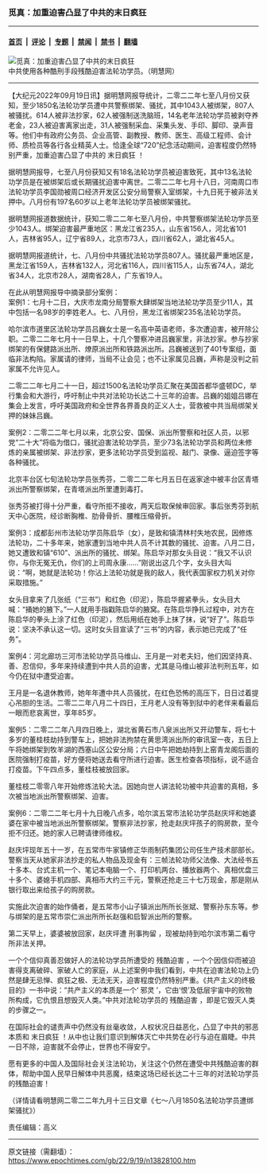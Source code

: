 ### 觅真：加重迫害凸显了中共的末日疯狂

---

#### [首页](../../../..?n13828100) &nbsp;|&nbsp; [评论](../../../../../epoch-comment?n13828100) &nbsp;|&nbsp; [专题](../../../../../epoch-special?n13828100) &nbsp;|&nbsp; [禁闻](../../../../../epoch-news?n13828100) &nbsp;|&nbsp; [禁书](../../../../../books?n13828100) &nbsp;|&nbsp; [翻墙](https://github.com/gfw-breaker/nogfw/blob/master/README.md?n13828100)


<div><img alt="觅真：加重迫害凸显了中共的末日疯狂" class="attachment-djy_600_400 size-djy_600_400 wp-post-image" src="https://i.epochtimes.com/assets/uploads/2022/09/id13828108-b055ea4a4ac2a4e77a777e8912f97348.jpeg"/>
<div class="caption">
 中共使用各种酷刑手段残酷迫害法轮功学员。（明慧网）
</div></div><hr/><div class="post_content" id="artbody" itemprop="articleBody">
 <!-- article content begin -->
 <p>
  【大纪元2022年09月19日讯】据明慧网报导统计，二零二二年七至八月份又获知，至少1850名法轮功学员遭中共警察绑架、骚扰，其中1043人被绑架，807人被骚扰。614人被非法抄家，62人被强制送洗脑班，14名老年法轮功学员被剥夺养老金，23人被迫害离家出走，31人被强制采血、采集头发、手印、脚印、录声音等。他们中有政府公务员、企业高管、副教授、教师、医生、高级工程师、会计师、质检员等各行各业精英人士。恰逢全球“720”纪念活动期间，迫害程度仍然特别严重，加重迫害凸显了中共的
  <ok href="https://www.epochtimes.com/gb/tag/%E6%9C%AB%E6%97%A5%E7%96%AF%E7%8B%82.html">
   末日疯狂
  </ok>
  ！
 </p>
 <p>
  据明慧网报导，七至八月份获知又有18名法轮功学员被迫害致死，其中13名法轮功学员是在被绑架后或长期骚扰迫害中离世。二零二二年七月十八日，河南周口市法轮功学员李国勋被周口经济开发区公安分局警察入室绑架，十九日死于被非法关押中。八月份有197名60岁以上老年法轮功学员被绑架骚扰。
 </p>
 <p>
  据明慧网报道数据统计，获知二零二二年七至八月份，中共警察绑架法轮功学员至少1043人。绑架迫害最严重地区：黑龙江省235人，山东省156人，河北省101人，吉林省95人，辽宁省89人，北京市73人，四川省62人，湖北省45人。
 </p>
 <p>
  据明慧网报道统计，七、八月份中共骚扰法轮功学员807人。骚扰最严重地区是，黑龙江省159人，吉林省132人，河北省116人，四川省115人，山东省74人，湖北省34人，北京市28人，湖南省28人，广东省19人。
 </p>
 <p>
  在此从明慧网报导中摘录部分案例：
  <br/>
  案例1：七月十二日，大庆市龙南分局警察大肆绑架当地法轮功学员至少11人，其中包括一名98岁的李姓老人。七、八月份，黑龙江省绑架235名法轮功学员。
 </p>
 <p>
  哈尔滨市道里区法轮功学员吕巍女士是一名高中英语老师，多次遭迫害，被开除公职。二零二二年七月十一日早上，十几个警察冲进吕巍家里，非法抄家。参与抄家绑架的有保健路派出所、燎原派出所和铁路派出所。吕巍被送到了401专案组，面临非法构陷。家属请的律师，当局不让会见；也不让家属见吕巍，声称是没判之前家属不允许见人。
 </p>
 <p>
  二零二二年七月二十一日，超过1500名法轮功学员汇聚在美国首都华盛顿DC，举行集会和大游行，呼吁制止中共对法轮功长达二十三年的迫害。吕巍的姐姐吕娜在集会上发言，呼吁美国政府和全世界各界善良的正义人士，营救被中共当局绑架关押的妹妹吕巍。
 </p>
 <p>
  案例2：二零二二年七月以来，北京公安、国保、派出所警察和社区人员，以邪党“二十大”将临为借口，骚扰迫害法轮功学员，至少73名法轮功学员和两位未修炼的亲属被绑架、非法抄家，更多法轮功学员受到监视、敲门、录像、逼迫签字等各种骚扰。
 </p>
 <p>
  北京丰台区七旬法轮功学员张秀芬，二零二二年七月五日在返家途中被丰台区青塔派出所警察绑架，在青塔派出所里遭到毒打。
 </p>
 <p>
  张秀芬被打得十分严重，看守所拒不接收，两天后取保候审回家。事后张秀芬到航天中心医院，经诊断胸椎、肋骨骨折、腰椎压缩骨折。
 </p>
 <p>
  案例3：成都彭州市法轮功学员陈启华（女），是致和镇清林村失地农民，因修炼法轮功，二十多年来，她家遭到当地中共人员不计其数的骚扰、迫害。八月二日，她又遭致和镇“610”、派出所的骚扰、绑架。陈启华对那女头目说：“我又不认识你，与你无冤无仇，你们的上司周永康……”刚说出这几个字，女头目大叫说：“啊，她就是法轮功！你沾上法轮功就是我的敌人，我代表国家权力机关对你采取措施。”
 </p>
 <p>
  女头目拿来了几张纸（“三书”）和红色（印泥），陈启华握紧拳头，女头目大喊：“捅她的腋下。”一人就用手指戳陈启华的腋窝。在陈启华挣扎过程中，对方在陈启华的拳头上涂了红色（印泥），然后用纸在她手上抹了抹，说“好了”。陈启华说：坚决不承认这一切。这时女头目宣读了“三书”的内容，表示她已完成了“任务”。
 </p>
 <p>
  案例4：河北廊坊三河市法轮功学员马维山、王月是一对老夫妇，他们因坚持真、善、忍信仰，多年来持续遭到中共人员的迫害，尤其是马维山被非法判刑五年，如今仍在狱中遭受迫害。
 </p>
 <p>
  王月是一名退休教师，她年年遭中共人员骚扰，在红色恐怖的高压下，日日过着提心吊胆的生活。二零二二年八月二十四日，王月老人没有等到狱中的老伴来看最后一眼而悲哀离世，享年85岁。
 </p>
 <p>
  案例5：二零二二年八月四日晚上，湖北省黄石市八泉派出所又开动警车，将七十多岁的董桂枝劫持到警车上，把她非法拘禁在黄思湾派出所的审讯室一夜，五日上午将她绑架到牧羊湖的西塞山区公安分局；六日中午把她劫持到上窑青龙阁后面的医院强制打疫苗，好方便将她送去看守所进行迫害。医生检查各项指标，说不适合打疫苗。下午四点多，董桂枝被放回家。
 </p>
 <p>
  董桂枝二零零八年开始修炼法轮大法。因她向世人讲法轮功被中共迫害的真相，多次被当地派出所警察绑架、迫害。
 </p>
 <p>
  案例6：二零二二年七月十九日晚八点多，哈尔滨五常市法轮功学员赵庆坪和她婆婆在家中被当地派出所警察绑架。警察非法抄家，抢走赵庆坪孩子的购房款，至今拒不归还。她的家人已聘请律师维权。
 </p>
 <p>
  赵庆坪现年五十一岁，在五常市牛家镇修正华雨制药集团公司任生产技术部部长。警察当天从她家非法抄走的私人物品及现金有：三帧法轮功师父法像、大法经书五十多本、台式主机一个、笔记本电脑一个、打印机两台、播放器两个、真相优盘三十多个、婆媳手机四部、真相币大约三千元，警察还抢走三十七万现金，那是刚从银行取出来给孩子的购房款。
 </p>
 <p>
  实施此次迫害的始作俑者，是五常市小山子镇派出所所长张斌、警察孙东东等。参与绑架的是五常市崇仁派出所所长赵强和启智派出所的警察。
 </p>
 <p>
  第二天早上，婆婆被放回家，赵庆坪遭
  <ok href="https://www.epochtimes.com/gb/tag/%E5%88%91%E4%BA%8B%E6%8B%98%E7%95%99.html">
   刑事拘留
  </ok>
  ，现被劫持到哈尔滨市第二看守所非法关押。
 </p>
 <p>
  一个个信仰真善忍做好人的法轮功学员所遭受的
  <ok href="https://www.epochtimes.com/gb/tag/%E6%AE%8B%E9%85%B7%E8%BF%AB%E5%AE%B3.html">
   残酷迫害
  </ok>
  ，一个个因信仰而被迫害得支离破碎、家破人亡的家庭，从上述案例中我们看到，中共在迫害法轮功上仍然是肆无忌惮、疯狂之极、无法无天，迫害程度仍然特别严重。《共产主义的终极目的》一书中说：“共产主义的本质是一个‘
  <ok href="https://www.epochtimes.com/gb/tag/%E9%82%AA%E7%81%B5.html">
   邪灵
  </ok>
  ’，它由‘恨’及低层宇宙中的败物所构成，它仇恨且想毁灭人类。”中共对法轮功学员的
  <ok href="https://www.epochtimes.com/gb/tag/%E6%AE%8B%E9%85%B7%E8%BF%AB%E5%AE%B3.html">
   残酷迫害
  </ok>
  ，即是它毁灭人类的步骤之一。
 </p>
 <p>
  在国际社会的谴责声中仍然没有丝毫收敛，人权状况日益恶化，凸显了中共的邪恶本质和
  <ok href="https://www.epochtimes.com/gb/tag/%E6%9C%AB%E6%97%A5%E7%96%AF%E7%8B%82.html">
   末日疯狂
  </ok>
  ！从中也让我们意识到解体灭亡中共势在必行与迫在眉睫。中共一日不除，迫害就不会停止，世界也不得安宁。
 </p>
 <p>
  愿有更多的中国人及国际社会关注法轮功，关注这个仍然在遭受中共残酷迫害的群体，帮助中国人民早日解体中共恶魔，结束这场已经长达二十三年的对法轮功学员的残酷迫害！
 </p>
 <p>
  （详情请看明慧网二零二二年九月十三日文章《七～八月1850名法轮功学员遭绑架骚扰》）
 </p>
 <p>
  责任编辑：高义
 </p>
 <!-- article content end -->
 <div id="below_article_ad">
 </div>
</div>


---

原文链接（需翻墙）：https://www.epochtimes.com/gb/22/9/19/n13828100.htm